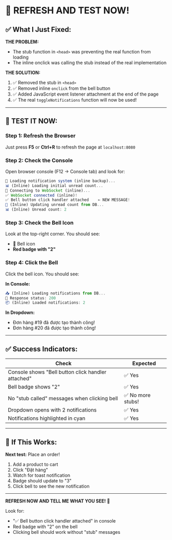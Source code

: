 # 🎯 REFRESH AND TEST NOW!

## ✅ What I Just Fixed:

**THE PROBLEM:** 
- The stub function in `<head>` was preventing the real function from loading
- The inline onclick was calling the stub instead of the real implementation

**THE SOLUTION:**
1. ✅ Removed the stub in `<head>` 
2. ✅ Removed inline `onclick` from the bell button
3. ✅ Added JavaScript event listener attachment at the end of the page
4. ✅ The real `toggleNotifications` function will now be used!

---

## 🚀 TEST IT NOW:

### Step 1: Refresh the Browser
Just press **F5** or **Ctrl+R** to refresh the page at `localhost:8080`

### Step 2: Check the Console
Open browser console (F12 → Console tab) and look for:

```javascript
🔧 Loading notification system (inline backup)...
📊 (Inline) Loading initial unread count...
🔌 Connecting to WebSocket (inline)...
✅ WebSocket connected (inline)!
✅ Bell button click handler attached    ← NEW MESSAGE!
🔢 (Inline) Updating unread count from DB...
📊 (Inline) Unread count: 2
```

### Step 3: Check the Bell Icon
Look at the top-right corner. You should see:
- 🔔 Bell icon
- **Red badge with "2"**

### Step 4: Click the Bell
Click the bell icon. You should see:

**In Console:**
```javascript
📥 (Inline) Loading notifications from DB...
📡 Response status: 200
📦 (Inline) Loaded notifications: 2
```

**In Dropdown:**
- Đơn hàng #19 đã được tạo thành công!
- Đơn hàng #20 đã được tạo thành công!

---

## ✅ Success Indicators:

| Check | Expected |
|-------|----------|
| Console shows "Bell button click handler attached" | ✅ Yes |
| Bell badge shows "2" | ✅ Yes |
| No "stub called" messages when clicking bell | ✅ No more stubs! |
| Dropdown opens with 2 notifications | ✅ Yes |
| Notifications highlighted in cyan | ✅ Yes |

---

## 🎉 If This Works:

**Next test:** Place an order!

1. Add a product to cart
2. Click "Đặt hàng"
3. Watch for toast notification
4. Badge should update to "3"
5. Click bell to see the new notification

---

**REFRESH NOW AND TELL ME WHAT YOU SEE!** 🚀

Look for:
- "✅ Bell button click handler attached" in console
- Red badge with "2" on the bell
- Clicking bell should work without "stub" messages



